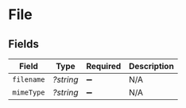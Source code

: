# File


## Fields

| Field              | Type               | Required           | Description        |
| ------------------ | ------------------ | ------------------ | ------------------ |
| `filename`         | *?string*          | :heavy_minus_sign: | N/A                |
| `mimeType`         | *?string*          | :heavy_minus_sign: | N/A                |